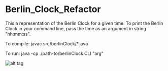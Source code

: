 # Berlin_Clock_Refactor

This a representation of the Berlin Clock for a given time. To print the Berlin Clock in your command line,
pass the time as an argument in string "hh:mm:ss".

To compile: javac src/berlinClock/*.java

To run: java -cp ./path-to/berlinClock.CLI "arg"

![alt tag](https://raw.githubusercontent.com/KendraLyndon/Berlin_Clock_Refactor/master/img/clock.jpg)

